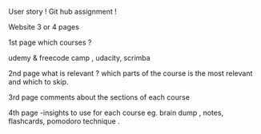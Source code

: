 
User story ! Git hub assignment !

Website 3  or 4 pages 

1st page 
which courses ?

udemy & freecode camp , udacity, scrimba

2nd page 
what is relevant ?
which parts of the course is the most relevant and which to skip.

3rd page 
comments about the sections  of each course 

4th page -insights to use for each course 
 eg. brain dump ,  notes,  flashcards,  pomodoro technique .

